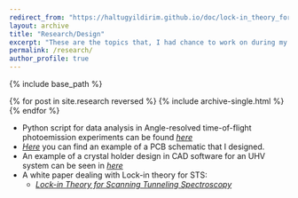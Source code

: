 ```yaml
---
redirect_from: "https://haltugyildirim.github.io/doc/lock-in_theory_for_didv_v4.pdf"
layout: archive
title: "Research/Design"
excerpt: "These are the topics that, I had chance to work on during my Bachelor studies."
permalink: /research/
author_profile: true
---
```


{% include base_path %}

{% for post in site.research reversed %}
  {% include archive-single.html %}
{% endfor %}

* Python script for data analysis in Angle-resolved time-of-flight photoemission experiments can be found [*here*](https://github.com/haltugyildirim/ARTOF-Data-Analysis)
* [*Here*](http://haltugyildirim.github.io/images/pcb_layout_example.png) you can find an example of a PCB schematic that I designed.
* An example of a crystal holder design in CAD software for an UHV system can be seen in [*here*](http://haltugyildirim.github.io/images/crystal_holder_example.jpg)
* A white paper dealing with Lock-in theory for STS:
  * [*Lock-in Theory for Scanning Tunneling Spectroscopy*](http://haltugyildirim.github.io/files/lock-in/lock-in.pdf)

<script src="https://embed.github.com/view/3d/haltugyildirim/haltugyildirim.github.io/blob/master/files/linear_actuator_coorddiff.STL"></script>
